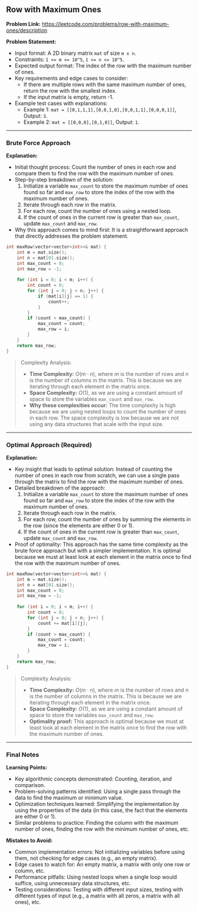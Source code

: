 ## Row with Maximum Ones

**Problem Link:** https://leetcode.com/problems/row-with-maximum-ones/description

**Problem Statement:**
- Input format: A 2D binary matrix `mat` of size `m x n`.
- Constraints: `1 <= m <= 10^5`, `1 <= n <= 10^5`.
- Expected output format: The index of the row with the maximum number of ones.
- Key requirements and edge cases to consider: 
  - If there are multiple rows with the same maximum number of ones, return the row with the smallest index.
  - If the input matrix is empty, return -1.
- Example test cases with explanations:
  - Example 1: `mat = [[0,1,1,1],[0,0,1,0],[0,0,1,1],[0,0,0,1]]`, Output: `3`.
  - Example 2: `mat = [[0,0,0],[0,1,0]]`, Output: `1`.

---

### Brute Force Approach

**Explanation:**
- Initial thought process: Count the number of ones in each row and compare them to find the row with the maximum number of ones.
- Step-by-step breakdown of the solution:
  1. Initialize a variable `max_count` to store the maximum number of ones found so far and `max_row` to store the index of the row with the maximum number of ones.
  2. Iterate through each row in the matrix.
  3. For each row, count the number of ones using a nested loop.
  4. If the count of ones in the current row is greater than `max_count`, update `max_count` and `max_row`.
- Why this approach comes to mind first: It is a straightforward approach that directly addresses the problem statement.

```cpp
int maxRow(vector<vector<int>>& mat) {
    int m = mat.size();
    int n = mat[0].size();
    int max_count = 0;
    int max_row = -1;
    
    for (int i = 0; i < m; i++) {
        int count = 0;
        for (int j = 0; j < n; j++) {
            if (mat[i][j] == 1) {
                count++;
            }
        }
        if (count > max_count) {
            max_count = count;
            max_row = i;
        }
    }
    return max_row;
}
```

> Complexity Analysis:
> - **Time Complexity:** $O(m \cdot n)$, where $m$ is the number of rows and $n$ is the number of columns in the matrix. This is because we are iterating through each element in the matrix once.
> - **Space Complexity:** $O(1)$, as we are using a constant amount of space to store the variables `max_count` and `max_row`.
> - **Why these complexities occur:** The time complexity is high because we are using nested loops to count the number of ones in each row. The space complexity is low because we are not using any data structures that scale with the input size.

---

### Optimal Approach (Required)

**Explanation:**
- Key insight that leads to optimal solution: Instead of counting the number of ones in each row from scratch, we can use a single pass through the matrix to find the row with the maximum number of ones.
- Detailed breakdown of the approach:
  1. Initialize a variable `max_count` to store the maximum number of ones found so far and `max_row` to store the index of the row with the maximum number of ones.
  2. Iterate through each row in the matrix.
  3. For each row, count the number of ones by summing the elements in the row (since the elements are either 0 or 1).
  4. If the count of ones in the current row is greater than `max_count`, update `max_count` and `max_row`.
- Proof of optimality: This approach has the same time complexity as the brute force approach but with a simpler implementation. It is optimal because we must at least look at each element in the matrix once to find the row with the maximum number of ones.

```cpp
int maxRow(vector<vector<int>>& mat) {
    int m = mat.size();
    int n = mat[0].size();
    int max_count = 0;
    int max_row = -1;
    
    for (int i = 0; i < m; i++) {
        int count = 0;
        for (int j = 0; j < n; j++) {
            count += mat[i][j];
        }
        if (count > max_count) {
            max_count = count;
            max_row = i;
        }
    }
    return max_row;
}
```

> Complexity Analysis:
> - **Time Complexity:** $O(m \cdot n)$, where $m$ is the number of rows and $n$ is the number of columns in the matrix. This is because we are iterating through each element in the matrix once.
> - **Space Complexity:** $O(1)$, as we are using a constant amount of space to store the variables `max_count` and `max_row`.
> - **Optimality proof:** This approach is optimal because we must at least look at each element in the matrix once to find the row with the maximum number of ones.

---

### Final Notes

**Learning Points:**
- Key algorithmic concepts demonstrated: Counting, iteration, and comparison.
- Problem-solving patterns identified: Using a single pass through the data to find the maximum or minimum value.
- Optimization techniques learned: Simplifying the implementation by using the properties of the data (in this case, the fact that the elements are either 0 or 1).
- Similar problems to practice: Finding the column with the maximum number of ones, finding the row with the minimum number of ones, etc.

**Mistakes to Avoid:**
- Common implementation errors: Not initializing variables before using them, not checking for edge cases (e.g., an empty matrix).
- Edge cases to watch for: An empty matrix, a matrix with only one row or column, etc.
- Performance pitfalls: Using nested loops when a single loop would suffice, using unnecessary data structures, etc.
- Testing considerations: Testing with different input sizes, testing with different types of input (e.g., a matrix with all zeros, a matrix with all ones), etc.